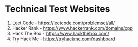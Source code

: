 # Technical Test Websites

1. Leet Code - <https://leetcode.com/problemset/all/>
2. Hacker Rank - <https://www.hackerrank.com/domains/cpp>
3. Hack The Box - <https://www.hackthebox.com/>
4. Try Hack Me - <https://tryhackme.com/dashboard>
